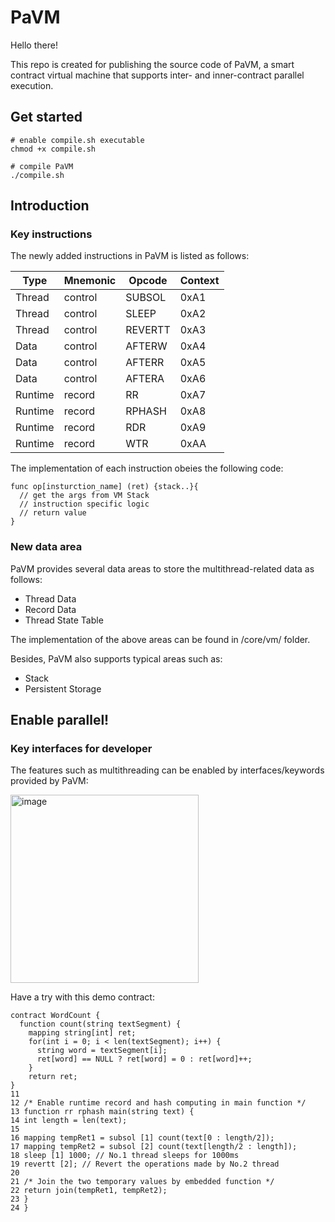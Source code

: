 # PaVM

Hello there!

This repo is created for publishing the source code of PaVM, a smart contract virtual machine that supports inter- and inner-contract parallel execution.

## Get started

```shell
# enable compile.sh executable
chmod +x compile.sh

# compile PaVM
./compile.sh
```

## Introduction

### Key instructions

The newly added instructions in PaVM is listed as follows:

Type|Mnemonic|Opcode|Context
---|---|---|---
Thread|control|SUBSOL|0xA1|PUSH,|PUSH
Thread|control|SLEEP|0xA2|PUSH,|PUSH
Thread|control|REVERTT|0xA3|PUSH
Data|control|AFTERW|0xA4|PUSH,|MLOAD
Data|control|AFTERR|0xA5|PUSH,|MLOAD
Data|control|AFTERA|0xA6|PUSH,|MLOAD
Runtime|record|RR|0xA7|PUSH,|MLOAD
Runtime|record|RPHASH|0xA8|PUSH,|MLOAD
Runtime|record|RDR|0xA9|PUSH
Runtime|record|WTR|0xAA|PUSH

The implementation of each instruction obeies the following code:

```golang
func op[insturction_name] (ret) {stack..}{
  // get the args from VM Stack
  // instruction specific logic
  // return value
}
```

### New data area

PaVM provides several data areas to store the multithread-related data as follows:

- Thread Data
- Record Data
- Thread State Table

The implementation of the above areas can be found in /core/vm/ folder.

Besides, PaVM also supports typical areas such as:

- Stack
- Persistent Storage

## Enable parallel!

### Key interfaces for developer

The features such as multithreading can be enabled by interfaces/keywords provided by PaVM:

<img width="301" alt="image" src="https://github.com/nkfyz/PaVM/assets/62918515/78014960-bd69-4b7b-8f23-1bde16b3b878">

Have a try with this demo contract:

```solidity
contract WordCount {
  function count(string textSegment) {
    mapping string[int] ret;
    for(int i = 0; i < len(textSegment); i++) {
      string word = textSegment[i];
      ret[word] == NULL ? ret[word] = 0 : ret[word]++;
    }
    return ret;
}
11
12 /* Enable runtime record and hash computing in main function */
13 function rr rphash main(string text) {
14 int length = len(text);
15
16 mapping tempRet1 = subsol [1] count(text[0 : length/2]);
17 mapping tempRet2 = subsol [2] count(text[length/2 : length]);
18 sleep [1] 1000; // No.1 thread sleeps for 1000ms
19 revertt [2]; // Revert the operations made by No.2 thread
20
21 /* Join the two temporary values by embedded function */
22 return join(tempRet1, tempRet2);
23 }
24 }
```



